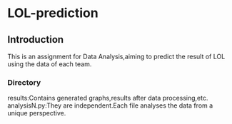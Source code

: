 # LOL-prediction
## Introduction
This is an assignment for Data Analysis,aiming to predict the result of LOL using the data of each team.
### Directory
results:Contains generated graphs,results after data processing,etc.
analysisN.py:They are independent.Each file analyses the data from a unique perspective.
